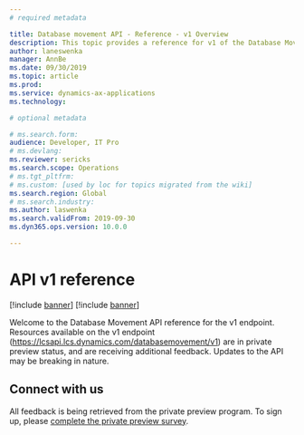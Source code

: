 ```yaml
---
# required metadata

title: Database movement API - Reference - v1 Overview
description: This topic provides a reference for v1 of the Database Movement API. 
author: laneswenka
manager: AnnBe
ms.date: 09/30/2019
ms.topic: article
ms.prod: 
ms.service: dynamics-ax-applications
ms.technology: 

# optional metadata

# ms.search.form: 
audience: Developer, IT Pro
# ms.devlang: 
ms.reviewer: sericks
ms.search.scope: Operations
# ms.tgt_pltfrm: 
# ms.custom: [used by loc for topics migrated from the wiki]
ms.search.region: Global
# ms.search.industry: 
ms.author: laswenka
ms.search.validFrom: 2019-09-30
ms.dyn365.ops.version: 10.0.0

---
```


# API v1 reference

[!include [banner](../includes/banner.md)]
[!include [banner](../includes/preview-banner.md)]

Welcome to the Database Movement API reference for the v1 endpoint.  Resources available on the v1 endpoint (https://lcsapi.lcs.dynamics.com/databasemovement/v1) are in private preview status, and are receiving additional feedback.  Updates to the API may be breaking in nature. 

## Connect with us
All feedback is being retrieved from the private preview program.  To sign up, please [complete the private preview survey](https://aka.ms/SelfServiceDatabaseMovementPreview).